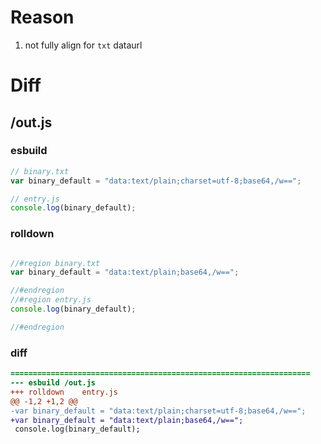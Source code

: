 # Reason
1. not fully align for `txt` dataurl
# Diff
## /out.js
### esbuild
```js
// binary.txt
var binary_default = "data:text/plain;charset=utf-8;base64,/w==";

// entry.js
console.log(binary_default);
```
### rolldown
```js

//#region binary.txt
var binary_default = "data:text/plain;base64,/w==";

//#endregion
//#region entry.js
console.log(binary_default);

//#endregion
```
### diff
```diff
===================================================================
--- esbuild	/out.js
+++ rolldown	entry.js
@@ -1,2 +1,2 @@
-var binary_default = "data:text/plain;charset=utf-8;base64,/w==";
+var binary_default = "data:text/plain;base64,/w==";
 console.log(binary_default);

```